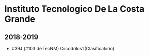 # Instituto Tecnologico De La Costa Grande

## 2018-2019

- #394 (#103 de TecNM) Cocodrilos1 (Clasificatorio)


